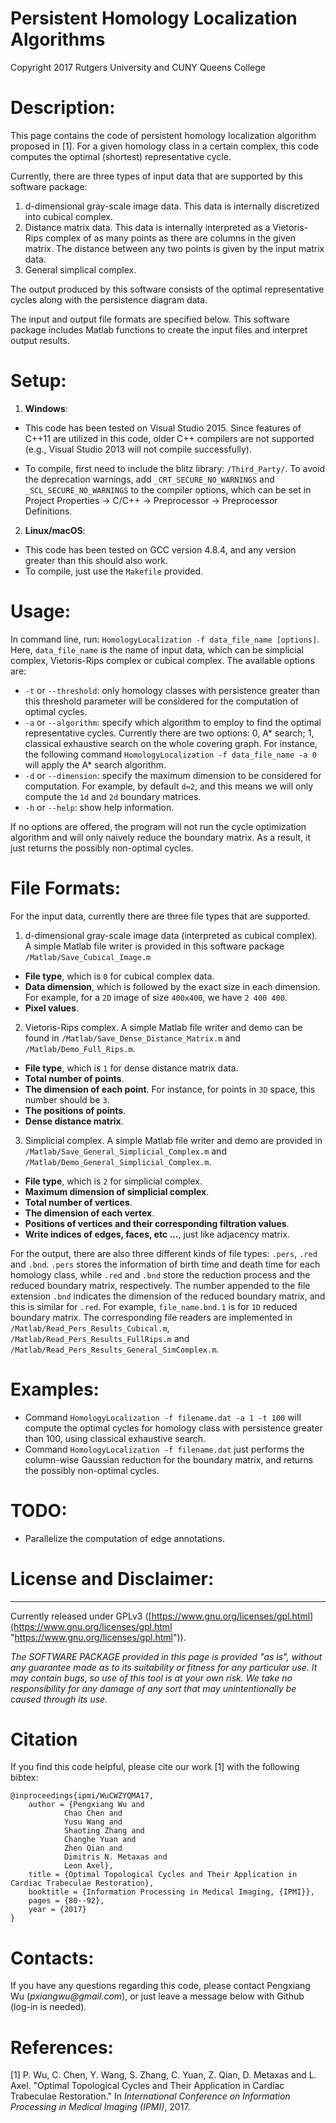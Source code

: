 # Persistent Homology Localization Algorithms #

Copyright 2017 Rutgers University and CUNY Queens College

# Description: #

This page contains the code of persistent homology localization algorithm proposed in [1]. For a given homology class in a certain complex, this code computes the optimal (shortest) representative cycle.

Currently, there are three types of input data that are supported by this software package:

1. d-dimensional gray-scale image data. This data is internally discretized into cubical complex.
2. Distance matrix data. This data is internally interpreted as a Vietoris-Rips complex of as many points as there are columns in the given matrix. The distance between any two points is given by the input matrix data.
3. General simplical complex.

The output produced by this software consists of the optimal representative cycles along with the persistence diagram data.

The input and output file formats are specified below. This software package includes Matlab functions to create the input files and interpret output results.

# Setup: #

1. **Windows**: 

 - This code has been tested on Visual Studio 2015. Since features of C++11 are utilized in this code, older C++ compilers are not supported (e.g., Visual Studio 2013 will not compile successfully).

 - To compile, first need to include the blitz library: `/Third_Party/`. To avoid the deprecation warnings, add `_CRT_SECURE_NO_WARNINGS` and `_SCL_SECURE_NO_WARNINGS` to the compiler options, which can be set in Project Properties -> C/C++ -> Preprocessor -> Preprocessor Definitions.

2. **Linux/macOS**:
 - This code has been tested on GCC version 4.8.4, and any version greater than this should also work.
 - To compile, just use the `Makefile` provided.


# Usage: #

In command line, run: `HomologyLocalization -f data_file_name [options]`. Here, `data_file_name` is the name of input data, which can be simplicial complex, Vietoris-Rips complex or cubical complex. The available options are:

- `-t` or `--threshold`: only homology classes with persistence greater than this threshold parameter will be considered for the computation of optimal cycles.
- `-a` or `--algorithm`: specify which algorithm to employ to find the optimal representative cycles. Currently there are two options: 0, A* search; 1, classical exhaustive search on the whole covering graph. For instance, the following command `HomologyLocalization -f data_file_name -a 0` will apply the A* search algorithm.
- `-d` or `--dimension`: specify the maximum dimension to be considered for computation. For example, by default `d=2`, and this means we will only compute the `1d` and `2d` boundary matrices.
- `-h` or `--help`: show help information.

If no options are offered, the program will not run the cycle optimization algorithm and will only naively reduce the boundary matrix. As a result, it just returns the possibly non-optimal cycles.

# File Formats: #

For the input data, currently there are three file types that are supported.

1. d-dimensional gray-scale image data (interpreted as cubical complex). A simple Matlab file writer is provided in this software package `/Matlab/Save_Cubical_Image.m`
 - **File type**, which is `0` for cubical complex data.
 - **Data dimension**, which is followed by the exact size in each dimension. For example, for a `2D` image of size `400x400`, we have `2 400 400`.
 - **Pixel values**.
2. Vietoris-Rips complex. A simple Matlab file writer and demo can be found in `/Matlab/Save_Dense_Distance_Matrix.m` and `/Matlab/Demo_Full_Rips.m`.
 - **File type**, which is `1` for dense distance matrix data.
 - **Total number of points**.
 - **The dimension of each point**. For instance, for points in `3D` space, this number should be `3`.
 - **The positions of points**.
 - **Dense distance matrix**.
3. Simplicial complex. A simple Matlab file writer and demo are provided in `/Matlab/Save_General_Simplicial_Complex.m` and `/Matlab/Demo_General_Simplicial_Complex.m`.
 - **File type**, which is `2` for simplicial complex.
 - **Maximum dimension of simplicial complex**.
 - **Total number of vertices**.
 - **The dimension of each vertex**.
 - **Positions of vertices and their corresponding filtration values**.
 - **Write indices of edges, faces, etc ...**, just like adjacency matrix.

For the output, there are also three different kinds of file types: `.pers`, `.red` and `.bnd`. `.pers` stores the information of birth time and death time for each homology class, while `.red` and `.bnd` store the reduction process and the reduced boundary matrix, respectively. The number appended to the file extension `.bnd` indicates the dimension of the reduced boundary matrix, and this is similar for `.red`. For example, `file_name.bnd.1` is for `1D` reduced boundary matrix. The corresponding file readers are implemented in `/Matlab/Read_Pers_Results_Cubical.m`, `/Matlab/Read_Pers_Results_FullRips.m` and `/Matlab/Read_Pers_Results_General_SimComplex.m`.

# Examples: #

- Command `HomologyLocalization -f filename.dat -a 1 -t 100` will compute the optimal cycles for homology class with persistence greater than 100, using classical exhaustive search.
- Command `HomologyLocalization -f filename.dat` just performs the column-wise Gaussian reduction for the boundary matrix, and returns the possibly non-optimal cycles.

# TODO: #

- Parallelize the computation of edge annotations.

# License and Disclaimer: #
----------
Currently released under GPLv3 ([https://www.gnu.org/licenses/gpl.html](https://www.gnu.org/licenses/gpl.html "https://www.gnu.org/licenses/gpl.html")).

*The SOFTWARE PACKAGE provided in this page is provided "as is", without any guarantee made as to its suitability or fitness for any particular use. It may contain bugs, so use of this tool is at your own risk. We take no responsibility for any damage of any sort that may unintentionally be caused through its use.*

# Citation #

If you find this code helpful, please cite our work [1] with the following bibtex:

    @inproceedings{ipmi/WuCWZYQMA17,
  		author = {Pengxiang Wu and 
               	Chao Chen and
               	Yusu Wang and
               	Shaoting Zhang and
               	Changhe Yuan and
               	Zhen Qian and
               	Dimitris N. Metaxas and
               	Leon Axel},
  		title = {Optimal Topological Cycles and Their Application in Cardiac Trabeculae Restoration},
  		booktitle = {Information Processing in Medical Imaging, {IPMI}},
  		pages = {80--92},
  		year = {2017}
	}

# Contacts: #

If you have any questions regarding this code, please contact Pengxiang Wu (_pxiangwu@gmail.com_), or just leave a message below with Github (log-in is needed).

# References: #

[1] P. Wu, C. Chen, Y. Wang, S. Zhang, C. Yuan, Z. Qian, D. Metaxas and L. Axel. "Optimal Topological Cycles and Their Application in Cardiac Trabeculae Restoration." In *International Conference on Information Processing in Medical Imaging (IPMI)*, 2017.

